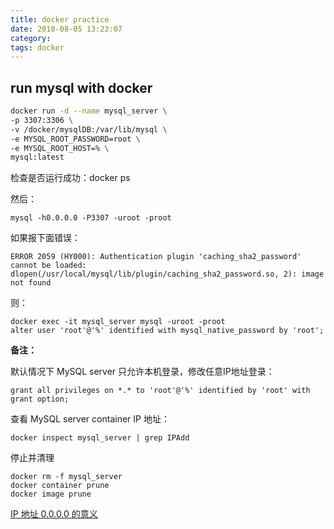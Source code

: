 ```yaml
---
title: docker practice
date: 2018-08-05 13:23:07
category:
tags: docker
---
```


## run mysql with docker
```sh
docker run -d --name mysql_server \
-p 3307:3306 \
-v /docker/mysqlDB:/var/lib/mysql \
-e MYSQL_ROOT_PASSWORD=root \
-e MYSQL_ROOT_HOST=% \
mysql:latest
```

检查是否运行成功：docker ps

然后：
```
mysql -h0.0.0.0 -P3307 -uroot -proot
```

如果报下面错误：
```
ERROR 2059 (HY000): Authentication plugin 'caching_sha2_password' cannot be loaded: dlopen(/usr/local/mysql/lib/plugin/caching_sha2_password.so, 2): image not found
```
则：
```
docker exec -it mysql_server mysql -uroot -proot
alter user 'root'@'%' identified with mysql_native_password by 'root';
```


**备注：**

默认情况下 MySQL server 只允许本机登录，修改任意IP地址登录：
```
grant all privileges on *.* to 'root'@'%' identified by 'root' with grant option;
```

查看 MySQL server container IP 地址：
```
docker inspect mysql_server | grep IPAdd
```

停止并清理
```
docker rm -f mysql_server
docker container prune
docker image prune
```

[IP 地址 0.0.0.0 的意义](https://en.wikipedia.org/wiki/0.0.0.0)

